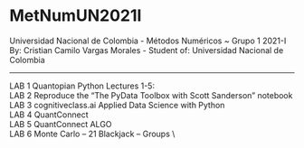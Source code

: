 # MetNumUN2021I
Universidad Nacional de Colombia - Métodos Numéricos ~ Grupo 1 2021-I \
By: Cristian Camilo Vargas Morales - Student of: Universidad Nacional de Colombia 

---

LAB 1 Quantopian Python Lectures 1-5: \
LAB 2 Reproduce the “The PyData Toolbox with Scott Sanderson” notebook \
LAB 3 cognitiveclass.ai Applied Data Science with Python \
LAB 4 QuantConnect \
LAB 5 QuantConnect ALGO \
LAB 6 Monte Carlo – 21 Blackjack – Groups \
